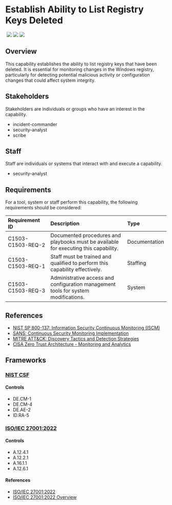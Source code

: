 # Establish Ability to List Registry Keys Deleted
&nbsp;![](https://img.shields.io/badge/ID-C1503-blue)&nbsp;![](https://img.shields.io/badge/Phase-Preparation_%28P0001%29-blue)&nbsp;![](https://img.shields.io/badge/Category-Configuration-blue)
## Overview
This capability establishes the ability to list registry keys that have been deleted. It is essential for monitoring changes in the Windows registry, particularly for detecting potential malicious activity or configuration changes that could affect system integrity.

## Stakeholders
Stakeholders are individuals or groups who have an interest in the capability.

- incident-commander
- security-analyst
- scribe

## Staff
Staff are individuals or systems that interact with and execute a capability.

- security-analyst

## Requirements
For a tool, system or staff perform this capability, the following requirements should be considered:

| Requirement ID | Description | Type |
| :--- | :--- | :--- |
| C1503-C1503-REQ-2 | Documented procedures and playbooks must be available for executing this capability. | Documentation|
| C1503-C1503-REQ-1 | Staff must be trained and qualified to perform this capability effectively. | Staffing|
| C1503-C1503-REQ-3 | Administrative access and configuration management tools for system modifications. | System|

## References

- [NIST SP 800-137: Information Security Continuous Monitoring (ISCM)](https://csrc.nist.gov/publications/detail/sp/800-137/final)
- [SANS: Continuous Security Monitoring Implementation](https://www.sans.org/white-papers/36022/)
- [MITRE ATT&CK: Discovery Tactics and Detection Strategies](https://attack.mitre.org/tactics/TA0007/)
- [CISA Zero Trust Architecture - Monitoring and Analytics](https://www.cisa.gov/sites/default/files/publications/CISA_Insights_Implementing_a_Zero_Trust_Architecture.pdf)
## Frameworks
### [NIST CSF](../frameworks/F0003.md)

#### Controls

- DE.CM-1 
- DE.CM-4 
- DE.AE-2 
- ID.RA-5 

### [ISO/IEC 27001:2022](../frameworks/F0002.md)

#### Controls

- A.12.4.1 
- A.12.2.1 
- A.16.1.1 
- A.12.6.1 

#### References

- [ISO/IEC 27001:2022](https://www.iso.org/standard/82875.html)
- [ISO/IEC 27001:2022 Overview](https://www.iso.org/isoiec-27001-information-security.html)